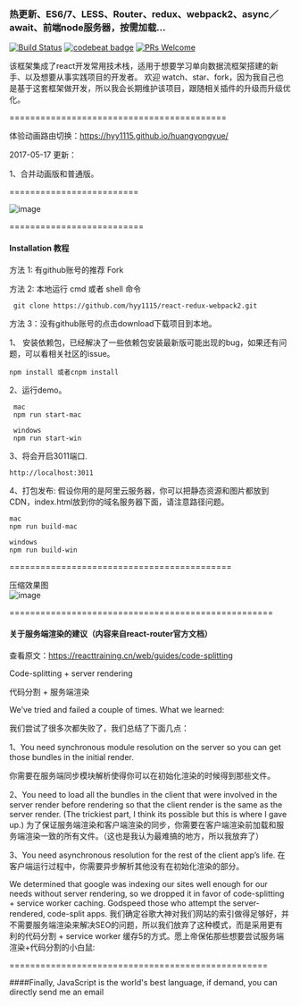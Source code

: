 
### 热更新、ES6/7、LESS、Router、redux、webpack2、async／await、前端node服务器，按需加载...

[![Build Status](https://travis-ci.org/hyy1115/react-redux-webpack2.svg?branch=master)](https://travis-ci.org/hyy1115/react-redux-webpack2)  [![codebeat badge](https://codebeat.co/badges/8be7b4c1-85f3-4da9-ab23-d470624b40ad)](https://codebeat.co/projects/github-com-hyy1115-react-redux-webpack2-master)
[![PRs Welcome](https://img.shields.io/badge/PRs-welcome-brightgreen.svg)](CONTRIBUTING.md#pull-requests)  

该框架集成了react开发常用技术栈，适用于想要学习单向数据流框架搭建的新手、以及想要从事实践项目的开发者。
欢迎 watch、star、fork，因为我自己也是基于这套框架做开发，所以我会长期维护该项目，跟随相关插件的升级而升级优化。  

==========================================

体验动画路由切换：https://hyy1115.github.io/huangyongyue/   

2017-05-17 更新：

1、合并动画版和普通版。

=========================

![image](https://github.com/hyy1115/react-redux-webpack2/blob/master/public/store.gif)

==========================

#### Installation 教程

方法 1: 有github账号的推荐 Fork  

方法 2: 本地运行 cmd 或者 shell 命令  
```
 git clone https://github.com/hyy1115/react-redux-webpack2.git

```

方法 3：没有github账号的点击download下载项目到本地。  

1、 安装依赖包，已经解决了一些依赖包安装最新版可能出现的bug，如果还有问题，可以看相关社区的issue。
```
npm install 或者cnpm install
```

2、运行demo。
   ```
    mac
    npm run start-mac

    windows
    npm run start-win
   ```

3、将会开启3011端口.
```
http://localhost:3011

```

4、打包发布: 假设你用的是阿里云服务器，你可以把静态资源和图片都放到CDN，index.html放到你的域名服务器下面，请注意路径问题。  

```
mac
npm run build-mac

windows
npm run build-win
```

===========================================

压缩效果图  
![image](https://github.com/hyy1115/react-redux-webpack2/blob/master/public/fenxi.png)

===================================================

#### 关于服务端渲染的建议（内容来自react-router官方文档）  

查看原文：https://reacttraining.cn/web/guides/code-splitting

Code-splitting + server rendering

代码分割 + 服务端渲染

We’ve tried and failed a couple of times. What we learned:

我们尝试了很多次都失败了，我们总结了下面几点：

1、You need synchronous module resolution on the server so you can get those bundles in the initial render.

你需要在服务端同步模块解析使得你可以在初始化渲染的时候得到那些文件。

2、You need to load all the bundles in the client that were involved in the server render before rendering so that the client render is the same as the server render. (The trickiest part, I think its possible but this is where I gave up.)
为了保证服务端渲染和客户端渲染的同步，你需要在客户端渲染前加载和服务端渲染一致的所有文件。（这也是我认为最难搞的地方，所以我放弃了）

3、You need asynchronous resolution for the rest of the client app’s life.
在客户端运行过程中，你需要异步解析其他没有在初始化渲染的部分。

We determined that google was indexing our sites well enough for our needs without server rendering, so we dropped it in favor of code-splitting + service worker caching. Godspeed those who attempt the server-rendered, code-split apps.
我们确定谷歌大神对我们网站的索引做得足够好，并不需要服务端渲染来解决SEO的问题，所以我们放弃了这种模式，而是采用更有利的代码分割 + service worker 缓存5的方式。愿上帝保佑那些想要尝试服务端渲染+代码分割的小白鼠:

==================================================

####Finally, JavaScript is the world's best language, if demand, you can directly send me an email  
